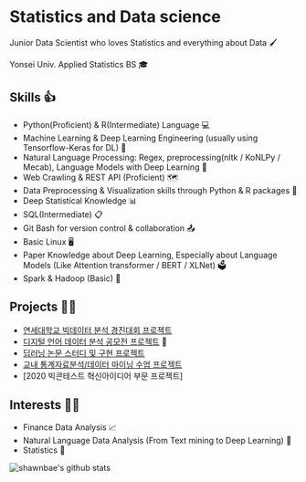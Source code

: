 # Statistics and Data science
Junior Data Scientist who loves Statistics and everything about Data 🖌

Yonsei Univ. Applied Statistics BS 🎓


## Skills 👍
- Python(Proficient) & R(Intermediate) Language 💻
- Machine Learning & Deep Learning Engineering (usually using Tensorflow-Keras for DL) 📱
- Natural Language Processing: Regex, preprocessing(nltk / KoNLPy / Mecab), Language Models with Deep Learning 📰
- Web Crawling & REST API (Proficient) 🗺
- Data Preprocessing & Visualization skills through Python & R packages 🧭
- Deep Statistical Knowledge 📊
- SQL(Intermediate) 📋
- Git Bash for version control & collaboration 📤
- Basic Linux 🖥
- Paper Knowledge about Deep Learning, Especially about Language Models (Like Attention transformer / BERT / XLNet) 🗳
- Spark & Hadoop (Basic) 📲


## Projects 🧑‍💼
- [연세대학교 빅데이터 분석 경진대회 프로젝트](https://github.com/shawnbae/Projects/tree/master/Competition/%EB%B9%85%EB%8D%B0%EC%9D%B4%ED%84%B0%20%EB%B6%84%EC%84%9D%20%EA%B2%BD%EC%A7%84%EB%8C%80%ED%9A%8C)
- [디지털 언어 데이터 분석 공모전 프로젝트](https://github.com/shawnbae/Projects/tree/master/Competition/%EB%94%94%EC%A7%80%ED%84%B8%20%EC%96%B8%EC%96%B4%20%EB%8D%B0%EC%9D%B4%ED%84%B0%20%EB%B6%84%EC%84%9D%20%EA%B2%BD%EC%A7%84%EB%8C%80%ED%9A%8C) 🥇
- [딥러닝 논문 스터디 및 구현 프로젝트](https://github.com/shawnbae/Projects/tree/master/DeepLearning) 
- [교내 통계자료분석/데이터 마이닝 수업 프로젝트](https://github.com/shawnbae/Projects/tree/master/Classes)
- [2020 빅콘테스트 혁신아이디어 부문 프로젝트]


## Interests 🚴‍♀️
- Finance Data Analysis 📈
- Natural Language Data Analysis (From Text mining to Deep Learning) 📄
- Statistics 📖

![shawnbae's github stats](https://github-readme-stats.vercel.app/api?username=shawnbae&show_icons=true&theme=radical)
